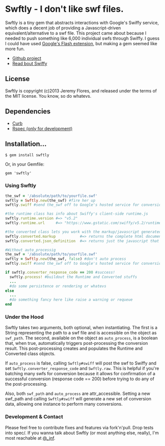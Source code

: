 # Swftly - I don't like swf files.

Swftly is a tiny gem that abstracts interactions with Google's Swiffy service, which does a decent job of providing a Javascript-driven equivalent/alternative to a swf file. This project came about because I needed to push something like 6,000 individual swfs through Swiffy. I guess I could have used [Google's Flash extension](https://www.google.com/doubleclick/studio/swiffy/extension.html), but making a gem seemed like more fun.

* [Github project](http://github.com/jnf/swftly)
* [Read bout Swiffy](https://www.google.com/doubleclick/studio/swiffy/)

## License

Swftly is copyright (c)2013 Jeremy Flores, and released under the terms of the 
MIT license. You know, so do whatevs. 

## Dependencies

* [Curb](https://rubygems.org/gems/curb)
* [Rspec (only for development)](http://rspec.info/)

## Installation...

    $ gem install swftly

Or, in your Gemfile:

    gem 'swftly'

### Using Swftly

```ruby
the_swf = '/absolute/path/to/yourfile.swf'
swftly = Swftly.new(the_swf) #fire her up
swftly.swiff #send the_swf off to Google's hosted service for conversion

#the runtime class has info about Swiffy's client-side runtime.js
swftly.runtime.version #=> "v5.2"
swftly.runtime.url     #=> "https://www.gstatic.com/swiffy/v5.2/runtime.js"

#the converted class lets you work with the markup/javascript generated by Swiffy
swftly.converted.markup           #=> returns the complete html document generated by Swiffy
swftly.converted.json_definition  #=> returns just the javascript that creates the swiffyobject json object

#Without auto_processig
the_swf = '/absolute/path/to/yourfile.swf'
swftly = Swftly.new(the_swf, false) #don't auto process
swftly.swiff #send the_swf off to Google's hosted service for conversion

if swftly.converter_response_code == 200 #success!
  swftly.process! #buildout the Runtime and Converted stuffs
  ...
  #do some persistence or rendering or whatevs
else
  ...
  #do something fancy here like raise a warning or requeue
end

```

### Under the Hood

Swftly takes two arguments, both optional, when instantiating. The first is a String representing the path to a swf file and is accessible on the object as `swf_path`. The second, available on the object as `auto_process`, is a boolean that, when true, automatically triggers post-processing the conversion result. This post-processing creates and populates the Runtime and Converted class objects.

If `auto_process` is false, calling `Swftly#swiff` will post the swf to Swiffy and set `Swftly.converter_response_code` and `Swftly.raw`. This is helpful if you're batching many swfs for conversion because it allows for confirmation of a successful conversion (response code == 200) before trying to do any of the post-processing.

Also, both `swf_path` and `auto_process` are attr_accessible. Setting a new swf_path and calling `Swftly#swiff` will generate a new set of conversion data, allowing one instance to perform many conversions.

### Development & Contact

Please feel free to contribute fixes and features via fork'n'pull. Drop tests into spec/. If you wanna talk about Swftly (or most anything else, really), I'm most reachable at [@_jnf](http://www.twitter.com/_jnf).